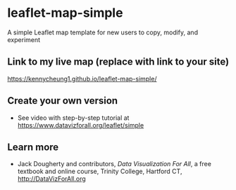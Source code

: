 # leaflet-map-simple
A simple Leaflet map template for new users to copy, modify, and experiment

## Link to my live map (replace with link to your site)

https://kennycheung1.github.io/leaflet-map-simple/

## Create your own version
- See video with step-by-step tutorial at https://www.datavizforall.org/leaflet/simple

## Learn more
- Jack Dougherty and contributors, *Data Visualization For All*, a free textbook and online course, Trinity College, Hartford CT, http://DataVizForAll.org
